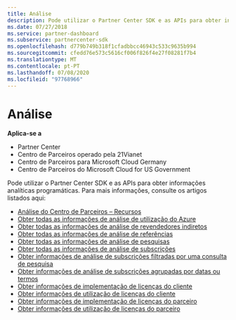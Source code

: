 ```yaml
---
title: Análise
description: Pode utilizar o Partner Center SDK e as APIs para obter informações analíticas programáticas. Para mais informações, consulte os artigos listados aqui.
ms.date: 07/27/2018
ms.service: partner-dashboard
ms.subservice: partnercenter-sdk
ms.openlocfilehash: d779b749b318f1cfadbbcc46943c533c9635b994
ms.sourcegitcommit: cfedd76e573c5616cf006f826f4e27f08281f7b4
ms.translationtype: MT
ms.contentlocale: pt-PT
ms.lasthandoff: 07/08/2020
ms.locfileid: "97768966"
---
```

# <a name="analytics"></a>Análise

**Aplica-se a**

- Partner Center
- Centro de Parceiros operado pela 21Vianet
- Centro de Parceiros para Microsoft Cloud Germany
- Centro de Parceiros do Microsoft Cloud for US Government

Pode utilizar o Partner Center SDK e as APIs para obter informações analíticas programáticas. Para mais informações, consulte os artigos listados aqui:

- [Análise do Centro de Parceiros – Recursos](partner-center-analytics-resources.md)
- [Obter todas as informações de análise de utilização do Azure](get-all-azure-usage-analytics.md)
- [Obter todas as informações de análise de revendedores indiretos](get-all-indirect-resellers-analytics.md)
- [Obter todas as informações de análise de referências](get-all-referrals-analytics.md)
- [Obter todas as informações de análise de pesquisas](get-all-search-analytics.md)
- [Obter todas as informações de análise de subscrições](get-all-subscription-analytics.md)
- [Obter informações de análise de subscrições filtradas por uma consulta de pesquisa](get-subscription-analytics-by-search-query.md)
- [Obter informações de análise de subscrições agrupadas por datas ou termos](get-subscription-analytics-grouped-by-dates-or-terms.md)
- [Obter informações de implementação de licenças do cliente](get-customer-licenses-deployment-information.md)
- [Obter informações de utilização de licenças do cliente](get-customer-licenses-usage-information.md)
- [Obter informações de implementação de licenças do parceiro](get-partner-licenses-deployment-information.md)
- [Obter informações de utilização de licenças do parceiro](get-partner-licenses-usage-information.md)
